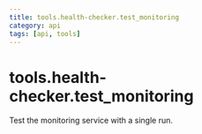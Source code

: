 ```yaml
---
title: tools.health-checker.test_monitoring
category: api
tags: [api, tools]
---
```


# tools.health-checker.test_monitoring

Test the monitoring service with a single run.

